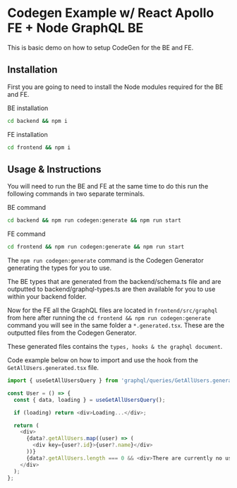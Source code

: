 # Codegen Example w/ React Apollo FE + Node GraphQL BE

This is basic demo on how to setup CodeGen for the BE and FE.

## Installation

First you are going to need to install the Node modules required for the BE and FE.

BE installation

```bash
cd backend && npm i
```

FE installation

```bash
cd frontend && npm i
```

## Usage & Instructions

You will need to run the BE and FE at the same time to do this run the following commands in two separate terminals.

BE command

```bash
cd backend && npm run codegen:generate && npm run start
```

FE command

```bash
cd frontend && npm run codegen:generate && npm run start
```

The `npm run codegen:generate` command is the Codegen Generator generating the types for you to use.

The BE types that are generated from the backend/schema.ts file and are outputted to backend/graphql-types.ts are then available for you to use within your backend folder.

Now for the FE all the GraphQL files are located in `frontend/src/graphql` from here after running the `cd frontend && npm run codegen:generate` command you will see in the same folder a `*.generated.tsx`. These are the outputted files from the Codegen Generator.

These generated files contains the `types, hooks & the graphql document`.

Code example below on how to import and use the hook from the `GetAllUsers.generated.tsx` file.

```typescript
import { useGetAllUsersQuery } from 'graphql/queries/GetAllUsers.generated';

const User = () => {
  const { data, loading } = useGetAllUsersQuery();

  if (loading) return <div>Loading...</div>;

  return (
    <div>
      {data?.getAllUsers.map((user) => (
        <div key={user?.id}>{user?.name}</div>
      ))}
      {data?.getAllUsers.length === 0 && <div>There are currently no users</div>}
    </div>
  );
};
```
